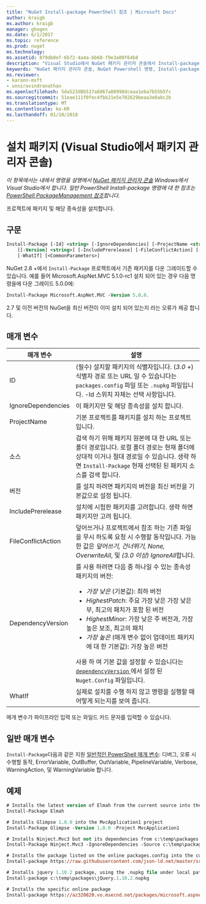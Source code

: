 ```yaml
---
title: "NuGet Install-package PowerShell 참조 | Microsoft Docs"
author: kraigb
ms.author: kraigb
manager: ghogen
ms.date: 6/1/2017
ms.topic: reference
ms.prod: nuget
ms.technology: 
ms.assetid: 879db0ef-6b72-4a4a-bb68-f9e3a00f64b8
description: "Visual Studio에서 NuGet 패키지 관리자 콘솔에서 Install-package PowerShell 명령에 대 한 참조입니다."
keywords: "NuGet 패키지 관리자 콘솔, NuGet Powershell 명령, Install-package NuGet Powershell 참조"
ms.reviewer:
- karann-msft
- unniravindranathan
ms.openlocfilehash: 5da523d8b517a6867a86998dceaa1eba7b55b5fc
ms.sourcegitcommit: 51eae111f0fec4fbb21e5e702629beaa3e8abc2b
ms.translationtype: MT
ms.contentlocale: ko-KR
ms.lasthandoff: 01/10/2018
---
```

# <a name="install-package-package-manager-console-in-visual-studio"></a>설치 패키지 (Visual Studio에서 패키지 관리자 콘솔)

*이 항목에서는 내에서 명령을 설명에서 [NuGet 패키지 관리자 콘솔](Package-Manager-Console.md) Windows에서 Visual Studio에서 합니다. 일반 PowerShell Install-package 명령에 대 한 참조는 [PowerShell PackageManagement 참조](/powershell/module/packagemanagement/?view=powershell-6)합니다.*

프로젝트에 패키지 및 해당 종속성을 설치합니다.

## <a name="syntax"></a>구문

```ps
Install-Package [-Id] <string> [-IgnoreDependencies] [-ProjectName <string>] [[-Source] <string>] 
    [[-Version] <string>] [-IncludePrerelease] [-FileConflictAction] [-DependencyVersion]
    [-WhatIf] [<CommonParameters>]
```

NuGet 2.8 +에서 `Install-Package` 프로젝트에서 기존 패키지를 다운 그레이드할 수 있습니다. 예를 들어 Microsoft.AspNet.MVC 5.1.0-rc1 설치 되어 있는 경우 다음 명령을에 다운 그레이드 5.0.0에:

```ps
Install-Package Microsoft.AspNet.MVC -Version 5.0.0.
```

2.7 및 이전 버전의 NuGet을 최신 버전이 이미 설치 되어 있는지 라는 오류가 제공 합니다.
  
## <a name="parameters"></a>매개 변수

| 매개 변수 | 설명 |
| --- | --- |
| ID | (필수) 설치할 패키지의 식별자입니다. (*3.0 +*) 식별자 경로 또는 URL 일 수 있습니다는 `packages.config` 파일 또는 `.nupkg` 파일입니다. -Id 스위치 자체는 선택 사항입니다. |
| IgnoreDependencies | 이 패키지만 및 해당 종속성을 설치 합니다. |
| ProjectName | 기본 프로젝트를 패키지를 설치 하는 프로젝트입니다. |
| 소스 | 검색 하기 위해 패키지 원본에 대 한 URL 또는 폴더 경로입니다. 로컬 폴더 경로는 현재 폴더에 상대적 이거나 절대 경로일 수 있습니다. 생략 하면 `Install-Package` 현재 선택된 된 패키지 소스를 검색 합니다. |
| 버전 | 를 설치 하려면 패키지의 버전을 최신 버전을 기본값으로 설정 됩니다. |
| IncludePrerelease | 설치에 시험판 패키지를 고려합니다. 생략 하면 패키지만 고려 됩니다. |
| FileConflictAction | 덮어쓰거나 프로젝트에서 참조 하는 기존 파일을 무시 하도록 요청 시 수행할 동작입니다. 가능한 값은 *덮어쓰기, 건너뛰기, None, OverwriteAll*, 및 *(3.0 이상)* *IgnoreAll*합니다. |
| DependencyVersion | 를 사용 하려면 다음 중 하나일 수 있는 종속성 패키지의 버전:<br/><ul><li>*가장 낮은* (기본값): 최하 버전</li><li>*HighestPatch*: 주요 가장 낮은 가장 낮은 부, 최고의 패치가 포함 된 버전</li><li>*HighestMinor*: 가장 낮은 주 버전과, 가장 높은 보조, 최고의 패치</li><li>*가장 높은* (매개 변수 없이 업데이트 패키지에 대 한 기본값): 가장 높은 버전</li></ul>사용 하 여 기본 값을 설정할 수 있습니다는 [ `dependencyVersion` ](../Schema/nuget-config-file.md#config-section) 에서 설정 된 `Nuget.Config` 파일입니다. |
| WhatIf | 실제로 설치를 수행 하지 않고 명령을 실행할 때 어떻게 되는지를 보여 줍니다. |

매개 변수가 파이프라인 입력 또는 와일드 카드 문자를 입력할 수 있습니다.

## <a name="common-parameters"></a>일반 매개 변수

`Install-Package`다음과 같은 지원 [일반적인 PowerShell 매개 변수](http://go.microsoft.com/fwlink/?LinkID=113216): 디버그, 오류 시 수행할 동작, ErrorVariable, OutBuffer, OutVariable, PipelineVariable, Verbose, WarningAction, 및 WarningVariable 합니다.

## <a name="examples"></a>예제

```ps
# Installs the latest version of Elmah from the current source into the default project
Install-Package Elmah

# Installs Glimpse 1.0.0 into the MvcApplication1 project
Install-Package Glimpse -Version 1.0.0 -Project MvcApplication1

# Installs Ninject.Mvc3 but not its dependencies from c:\temp\packages
Install-Package Ninject.Mvc3 -IgnoreDependencies -Source c:\temp\packages

# Installs the package listed on the online packages.config into the current project
Install-package https://raw.githubusercontent.com/json-ld.net/master/src/JsonLD/packages.config

# Installs jquery 1.10.2 package, using the .nupkg file under local path of c:\temp\packages
Install-package c:\temp\packages\jQuery.1.10.2.nupkg

# Installs the specific online package
Install-package https://az320820.vo.msecnd.net/packages/microsoft.aspnet.mvc.5.2.3.nupkg
```
